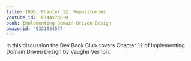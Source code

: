 ```yaml
---
title: IDDD, Chapter 12: Repositories
youtube_id: TFT4Ax7gB-0
book: Implementing Domain Driven Design
amazonid: '0321834577'
---
```

In this discussion the Dev Book Club covers Chapter 12 of Implementing Domain Driven Design by Vaughn Vernon.
